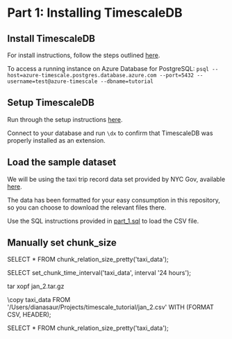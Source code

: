 # Part 1: Installing TimescaleDB
## Install TimescaleDB

For install instructions, follow the steps outlined [here](https://docs.timescale.com/v1.2/getting-started/installation/).

To access a running instance on Azure Database for PostgreSQL:
`psql --host=azure-timescale.postgres.database.azure.com --port=5432 --username=test@azure-timescale --dbname=tutorial`

## Setup TimescaleDB

Run through the setup instructions [here](https://docs.timescale.com/v0.12/getting-started/setup).

Connect to your database and run `\dx` to confirm that TimescaleDB was properly installed as an extension.

## Load the sample dataset

We will be using the taxi trip record data set provided by NYC Gov, available [here](http://www.nyc.gov/html/tlc/html/about/trip_record_data.shtml).

The data has been formatted for your easy consumption in this repository, so you can choose to download the relevant files there.

Use the SQL instructions provided in [part_1.sql](https://github.com/dianasaur323/timescale_tutorial/blob/master/part_1.sql) to load the CSV file.

## Manually set chunk_size

SELECT * FROM chunk_relation_size_pretty('taxi_data');

SELECT set_chunk_time_interval('taxi_data', interval '24 hours');

tar xopf jan_2.tar.gz

\copy taxi_data FROM '/Users/dianasaur/Projects/timescale_tutorial/jan_2.csv' WITH (FORMAT CSV, HEADER);

SELECT * FROM chunk_relation_size_pretty('taxi_data');
